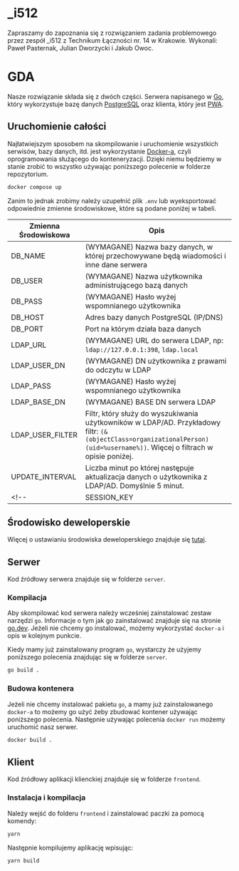 # _i512
Zapraszamy do zapoznania się z rozwiązaniem zadania problemowego przez zespół _i512 z Technikum Łączności nr. 14 w Krakowie. Wykonali: Paweł Pasternak, Julian Dworzycki i Jakub Owoc.

# GDA

Nasze rozwiązanie składa się z dwóch części. Serwera napisanego
w [Go](https://go.dev/), który wykorzystuje bazę danych
[PostgreSQL](https://www.postgresql.org/) oraz klienta, który jest
[PWA](https://developer.mozilla.org/en-US/docs/Web/Progressive_web_apps).

## Uruchomienie całości

Najłatwiejszym sposobem na skompilowanie i uruchomienie wszystkich serwisów,
bazy danych, itd. jest wykorzystanie [Docker-a](https://www.docker.com), czyli
oprogramowania służącego do konteneryzacji. Dzięki niemu będziemy w stanie
zrobić to wszystko używając poniższego polecenie w folderze repozytorium.

```sh
docker compose up
```

Zanim to jednak zrobimy należy uzupełnić plik `.env` lub wyeksportować
odpowiednie zmienne środowiskowe, które są podane poniżej w tabeli.

| Zmienna Środowiskowa | Opis                                                                                                                                                                       |
|----------------------|----------------------------------------------------------------------------------------------------------------------------------------------------------------------------|
| DB_NAME              | (WYMAGANE) Nazwa bazy danych, w której przechowywane będą wiadomości i inne dane serwera                                                                                   |
| DB_USER              | (WYMAGANE) Nazwa użytkownika administrującego bazą danych                                                                                                                  |
| DB_PASS              | (WYMAGANE) Hasło wyżej wspomnianego użytkownika                                                                                                                            |
| DB_HOST              | Adres bazy danych PostgreSQL (IP/DNS)                                                                                                                                      |
| DB_PORT              | Port na którym działa baza danych                                                                                                                                          |
| LDAP_URL             | (WYMAGANE) URL do serwera LDAP, np: `ldap://127.0.0.1:398`, `ldap.local`                                                                                                   |
| LDAP_USER_DN         | (WYMAGANE) DN użytkownika z prawami do odczytu w LDAP                                                                                                                      |
| LDAP_PASS            | (WYMAGANE) Hasło wyżej wspomnianego użytkownika                                                                                                                            |
| LDAP_BASE_DN         | (WYMAGANE) BASE DN serwera LDAP                                                                                                                                            |
| LDAP_USER_FILTER     | Filtr, który służy do wyszukiwania użytkowników w LDAP/AD. Przykładowy filtr: `(&(objectClass=organizationalPerson)(uid=%username%))`. Więcej o filtrach w opisie poniżej. |
| UPDATE_INTERVAL      | Liczba minut po której następuje aktualizacja danych o użytkownika z LDAP/AD. Domyślnie 5 minut.                                                                           |
<!-- | SESSION_KEY          | (WYMAGANE) Klucz (tekst) używany do szyfrowania sesji użytkowników w bazie danych                                                                                          | -->


## Środowisko deweloperskie

Więcej o ustawianiu środowiska deweloperskiego znajduje się [tutaj](./docs/DevEnvironment.md).

## Serwer

Kod źródłowy serwera znajduje się w folderze `server`.

### Kompilacja

Aby skompilować kod serwera należy wcześniej zainstalować zestaw narzędzi `go`.
Informacje o tym jak go zainstalować znajduje się na stronie
[go.dev](https://go.dev/doc/install). Jeżeli nie chcemy go instalować, możemy
wykorzystać `docker-a` i opis w kolejnym punkcie.

Kiedy mamy już zainstalowany program `go`, wystarczy że użyjemy poniższego
polecenia znajdując się w folderze `server`.

```sh
go build .
```

### Budowa kontenera

Jeżeli nie chcemy instalować pakietu `go`, a mamy już zainstalowanego `docker-a`
to możemy go użyć żeby zbudować kontener używając poniższego polecenia.
Następnie używając polecenia `docker run` możemy uruchomić nasz serwer.

```sh
docker build .
```

## Klient

Kod źródłowy aplikacji klienckiej znajduje się w folderze `frontend`.

### Instalacja i kompilacja

Należy wejść do folderu `frontend` i zainstalować paczki za pomocą komendy:
```sh
yarn
```
Następnie kompilujemy aplikację wpisując:
```sh
yarn build
```
